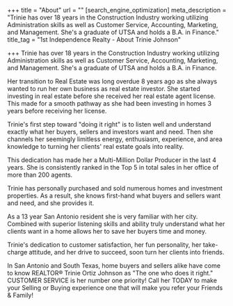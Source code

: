 +++
title = "About"
url = ""
[search_engine_optimization]
meta_description = "Trinie has over 18 years in the Construction Industry working utilizing Administration skills as well as Customer Service, Accounting, Marketing, and Management. She's a graduate of UTSA and holds a B.A. in Finance."
title_tag = "1st Independence Realty - About Trinie Johnson"

+++
Trinie has over 18 years in the Construction Industry working utilizing Administration skills as well as Customer Service, Accounting, Marketing, and Management. She's a graduate of UTSA and holds a B.A. in Finance.  
  
Her transition to Real Estate was long overdue 8 years ago as she always wanted to run her own business as real estate investor. She started investing in real estate before she received her real estate agent license. This made for a smooth pathway as she had been investing in homes 3 years before receiving her license.  
  
Trinie's first step toward "doing it right" is to listen well and understand exactly what her buyers, sellers and investors want and need. Then she channels her seemingly limitless energy, enthusiasm, experience, and area knowledge to turning her clients' real estate goals into reality.  
  
This dedication has made her a Multi-Million Dollar Producer in the last 4 years. She is consistently ranked in the Top 5 in total sales in her office of more than 200 agents.  
  
Trinie has personally purchased and sold numerous homes and investment properties. As a result, she knows first-hand what buyers and sellers want and need, and she provides it.  
  
As a 13 year San Antonio resident she is very familiar with her city. Combined with superior listening skills and ability truly understand what her clients want in a home allows her to save her buyers time and money.  
  
Trinie's dedication to customer satisfaction, her fun personality, her take-charge attitude, and her drive to succeed, soon turn her clients into friends.  
  
In San Antonio and South Texas, home buyers and sellers alike have come to know REALTOR® Trinie Ortiz Johnson as "The one who does it right." CUSTOMER SERVICE is her number one priority! Call her TODAY to make your Selling or Buying experience one that will make you refer your Friends & Family!